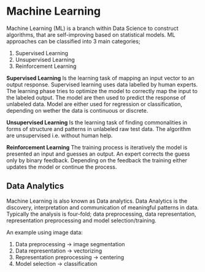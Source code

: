 # Machine Learning
Machine Learning (ML) is a branch within Data Science to construct algorithms, that are self-improving based on statistical models. ML approaches can be classified into 3 main categories;

1. Supervised Learning
2. Unsupervised Learning
3. Reinforcement Learning

**Supervised Learning**
Is the learning task of mapping an input vector to an output response. Supervised learning uses data labelled by human experts. The learning phase tries to optimize the model to correctly map the input to the labeled output. The model are then used to predict the response of unlabeled data. Model are either used for regression or classification, depending on wether the data is continuous or discrete. 

**Unsupervised Learning**
Is the learning task of finding commonalities in forms of structure and patterns in unlabeled raw test data. The algorithm are unsupervised i.e. without human help.

**Reinforcement Learning**
The training process is iteratively the model is presented an input and guesses an output. An expert corrects the guess only by binary feedback. Depending on the feedback the training either updates the model or continue the process.

## Data Analytics
Machine Learning is also known as Data analytics. Data Analytics is the discovery, interpretation and communication of meaningful patterns in data. Typically the analysis is four-fold; data preprocessing, data representation, representation preprocessing and model selection/training.

An example using image data:
1. Data preprocessing $\rightarrow$ image segmentation
2. Data representation $\rightarrow$ vectorizing
3. Representation preprocessing $\rightarrow$ centering
4. Model selection $\rightarrow$ classification

